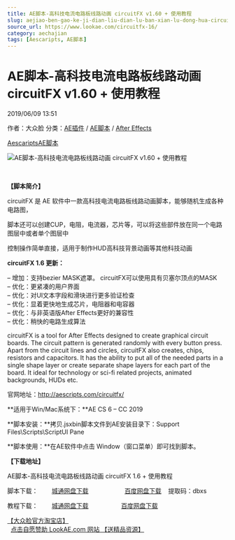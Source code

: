 ```yaml
---
title: AE脚本-高科技电流电路板线路动画 circuitFX v1.60 + 使用教程
slug: aejiao-ben-gao-ke-ji-dian-liu-dian-lu-ban-xian-lu-dong-hua-circuitfx-v1-60-shi-yong-jiao-cheng
source_url: https://www.lookae.com/circuitfx-16/
category: aechajian
tags: [Aescaripts, AE脚本]
---
```

# AE脚本-高科技电流电路板线路动画 circuitFX v1.60 + 使用教程

2019/06/09 13:51

作者：大众脸
分类：[AE插件](https://www.lookae.com/after-effects/aechajian/) / [AE脚本](https://www.lookae.com/after-effects/aescripts/) / [After Effects](https://www.lookae.com/after-effects/)

[Aescaripts](https://www.lookae.com/tag/aescaripts/)[AE脚本](https://www.lookae.com/tag/ae%e8%84%9a%e6%9c%ac/)

![AE脚本-高科技电流电路板线路动画 circuitFX v1.60 + 使用教程](https://www.lookae.com/wp-content/uploads/2017/02/circuitFX-.jpg "AE脚本-高科技电流电路板线路动画 circuitFX v1.60 + 使用教程-LookAE.com")

﻿

**【脚本简介】**

circuitFX 是 AE 软件中一款高科技电流电路板线路动画脚本，能够随机生成各种电路图，

脚本还可以创建CUP，电阻，电流器，芯片等，可以将这些部件放在同一个电路图层中或者单个图层中

控制操作简单直接，适用于制作HUD高科技背景动画等其他科技动画

**circuitFX 1.6 更新：**

– 增加：支持bezier MASK遮罩。 circuitFX可以使用具有贝塞尔顶点的MASK  
– 优化：更紧凑的用户界面  
– 优化：对UI文本字段和滑块进行更多验证检查  
– 优化：显着更快地生成芯片，电阻器和电容器  
– 优化：与非英语版After Effects更好的兼容性  
– 优化：稍快的电路生成算法

circuitFX is a tool for After Effects designed to create graphical circuit boards. The circuit pattern is generated randomly with every button press. Apart from the circuit lines and circles, circuitFX also creates, chips, resistors and capacitors. It has the ability to put all of the needed parts in a single shape layer or create separate shape layers for each part of the board. It ideal for technology or sci-fi related projects, animated backgrounds, HUDs etc.

官网地址：http://aescripts.com/circuitfx/

**适用于Win/Mac系统下：**AE CS 6 – CC 2019

**脚本安装：**拷贝.jsxbin脚本文件到AE安装目录下：Support Files\Scripts\ScriptUI Pane

**脚本使用：**在AE软件中点击 Window（窗口菜单）即可找到脚本。

**【下载地址】**

AE脚本-高科技电流电路板线路动画 circuitFX 1.6 + 使用教程

脚本下载：        [城通网盘下载](https://lookae.ctfile.com/fs/680462-382267886)                     [百度网盘下载](https://pan.baidu.com/s/1TOau8WvmCLKX50xjOPpESQ)    提取码：dbxs

教程下载：        [城通网盘下载](https://www.pipipan.com/fs/680462-222963204)                   [百度网盘下载](https://pan.baidu.com/s/1bpuBTN5)

[【大众脸官方淘宝店】](https://lookae.taobao.com/)                [点击自愿赞助 LookAE.com 网站 【送精品资源】](https://www.lookae.com/sponsor/)
